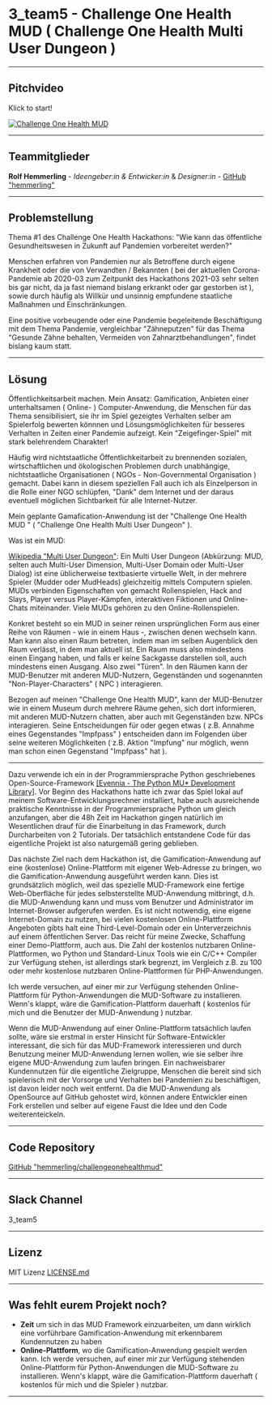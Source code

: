# 3_team5 - Challenge One Health MUD ( Challenge One Health Multi User Dungeon )

---
## Pitchvideo
Klick to start!

[![Challenge One Health MUD](https://raw.githubusercontent.com/hemmerling/challengeonehealthmud/master/challengeonehealthmud.jpg)](http://www.youtube.com/channel/UCmionNDYdoE1AEB-3NVVZeQ)

---
## Teammitglieder

**Rolf Hemmerling** - *Ideengeber:in & Entwicker:in* & *Designer:in* - [GitHub "hemmerling"](http://www.github.com/hemmerling/)

---
## Problemstellung 

Thema #1 des Challenge One Health Hackathons: "Wie kann das öffentliche Gesundheitswesen in Zukunft auf Pandemien vorbereitet werden?"

Menschen erfahren von Pandemien nur als Betroffene durch eigene Krankheit oder die von Verwandten / Bekannten ( bei der aktuellen Corona-Pandemie ab 2020-03 zum Zeitpunkt des Hackathons 2021-03 sehr selten bis gar nicht, da ja fast niemand bislang erkrankt oder gar gestorben ist ), sowie durch häufig als Willkür und unsinnig empfundene staatliche Maßnahmen und Einschränkungen. 

Eine positive vorbeugende oder eine Pandemie begeleitende Beschäftigung mit dem Thema Pandemie, vergleichbar "Zähneputzen" für das Thema "Gesunde Zähne behalten, Vermeiden von Zahnarztbehandlungen", findet bislang kaum statt.

--- 
## Lösung 
Öffentlichkeitsarbeit machen. Mein Ansatz: Gamification, Anbieten einer unterhaltsamen ( Online- ) Computer-Anwendung, die Menschen für das Thema sensibilisiert, sie ihr im Spiel gezeigtes Verhalten selber am Spielerfolg bewerten könnnen und Lösungsmöglichkeiten für besseres Verhalten in Zeiten einer Pandemie aufzeigt. Kein "Zeigefinger-Spiel" mit stark belehrendem Charakter!

Häufig wird nichtstaatliche Öffentlichkeitarbeit zu brennenden sozialen, wirtschaftlichen und ökologischen Problemen durch unabhängige, nichtstaatliche Organisationen ( NGOs - Non-Governmental Organisation ) gemacht. Dabei kann in diesem speziellen Fall auch ich als Einzelperson in die Rolle einer NGO schlüpfen, "Dank" dem Internet und der daraus eventuell möglichen Sichtbarkeit für alle Internet-Nutzer.

Mein geplante Gamafication-Anwendung ist der "Challenge One Health MUD " ( "Challenge One Health Multi User Dungeon" ).

Was ist ein MUD:

[Wikipedia "Multi User Dungeon"](http://de.wikipedia.org/wiki/Multi_User_Dungeon): Ein Multi User Dungeon (Abkürzung: MUD, selten auch Multi-User Dimension, Multi-User Domain oder Multi-User Dialog) ist eine üblicherweise textbasierte virtuelle Welt, in der mehrere Spieler (Mudder oder MudHeads) gleichzeitig mittels Computern spielen. MUDs verbinden Eigenschaften von gemacht Rollenspielen, Hack and Slays, Player versus Player-Kämpfen, interaktiven Fiktionen und Online-Chats miteinander. Viele MUDs gehören zu den Online-Rollenspielen.

Konkret besteht so ein MUD in seiner reinen ursprünglichen Form aus einer Reihe von Räumen - wie in einem Haus -, zwischen denen wechseln kann. Man kann also einen Raum betreten, indem man im selben Augenblick den Raum verlässt, in dem man aktuell ist. Ein Raum muss also mindestens einen Eingang haben, und falls er keine Sackgasse darstellen soll, auch mindestens einen Ausgang. Also zwei "Türen". In den Räumen kann der MUD-Benutzer mit anderen MUD-Nutzern, Gegenständen und sogenannten "Non-Player-Characters" ( NPC ) interagieren.

Bezogen auf meinen "Challenge One Health MUD", kann der MUD-Benutzer wie in einem Museum durch mehrere Räume gehen, sich dort informieren, mit anderen MUD-Nutzern chatten, aber auch mit Gegenständen bzw. NPCs interagieren. Seine Entscheidungen für oder gegen etwas ( z.B. Annahme eines Gegenstandes "Impfpass" ) entscheiden dann im Folgenden über seine weiteren Möglichkeiten ( z.B. Aktion "Impfung" nur möglich, wenn man schon einen Gegenstand "Impfpass" hat ). 

---

Dazu verwende ich ein in der Programmiersprache Python geschriebenes Open-Source-Framework [[Evennia - The Python MU* Development Library]](http://www.evennia.com/). Vor Beginn des Hackathons hatte ich zwar das Spiel lokal auf meinem Software-Entwicklungsrechner installiert, habe auch ausreichende praktische Kenntnisse in der Programmiersprache Python um gleich anzufangen, aber die 48h Zeit im Hackathon gingen natürlich im Wesentlichen drauf für die Einarbeitung in das Framework, durch Durcharbeiten von 2 Tutorials. Der tatsächlich entstandene Code für das eigentliche Projekt ist also naturgemäß gering geblieben.

Das nächste Ziel nach dem Hackathon ist, die Gamification-Anwendung auf eine (kostenlose) Online-Plattform mit eigener Web-Adresse zu bringen, wo die Gamification-Anwendung ausgeführt werden kann. Dies ist grundsätzlich möglich, weil das spezielle MUD-Framework eine fertige Web-Oberfläche für jedes selbsterstellte MUD-Anwendung mitbringt, d.h. die MUD-Anwendung kann und muss vom Benutzer und Administrator im Internet-Browser aufgerufen werden. Es ist nicht notwendig, eine eigene Internet-Domain zu nutzen, bei vielen kostenlosen Online-Plattform Angeboten gibts halt eine Third-Level-Domain oder ein Unterverzeichnis auf einem öffentlichen Server. Das reicht für meine Zwecke, Schaffung einer Demo-Plattform, auch aus. Die Zahl der kostenlos nutzbaren Online-Plattformen, wo Python und Standard-Linux Tools wie ein C/C++ Compiler zur Verfügung stehen, ist allerdings stark begrenzt, im Vergleich z.B. zu 100 oder mehr kostenlose nutzbaren Online-Plattformen für PHP-Anwendungen.

Ich werde versuchen, auf einer mir zur Verfügung stehenden Online-Plattform für Python-Anwendungen die MUD-Software zu installieren. Wenn's klappt, wäre die Gamification-Plattform dauerhaft ( kostenlos für mich und die Benutzer der MUD-Anwendung ) nutzbar.

Wenn die MUD-Anwendung auf einer Online-Plattform tatsächlich laufen sollte, wäre sie erstmal in erster Hinsicht für Software-Entwickler interessant, die sich für das MUD-Framework interessieren und durch Benutzung meiner MUD-Anwendung lernen wollen, wie sie selber ihre eigene MUD-Anwendung zum laufen bringen. Ein nachweisbarer Kundennutzen für die eigentliche Zielgruppe, Menschen die bereit sind sich spielerisch mit der Vorsorge und Verhalten bei Pandemien zu beschäftigen, ist davon leider noch weit entfernt. Da die MUD-Anwendung als OpenSource auf GitHub gehostet wird,  können andere Entwickler einen Fork erstellen und selber auf eigene Faust die Idee und den Code weiterenteickeln.

---
## Code Repository

[GitHub "hemmerling/challengeonehealthmud"](http://www.github.com/hemmerling/challengeonehealthmud)

---
## Slack Channel

3_team5

---
## Lizenz

MIT Lizenz [LICENSE.md](LICENSE.md)

---
## Was fehlt eurem Projekt noch?
* **Zeit** um sich in das MUD Framework einzuarbeiten, um dann wirklich eine vorführbare Gamification-Anwendung mit erkennbarem Kundennutzen zu haben
* **Online-Plattform**, wo die Gamification-Anwendung gespielt werden kann. Ich werde versuchen, auf einer mir zur Verfügung stehenden Online-Plattform für Python-Anwendungen die MUD-Software zu installieren. Wenn's klappt, wäre die Gamification-Plattform dauerhaft ( kostenlos für mich und die Spieler ) nutzbar.
---

